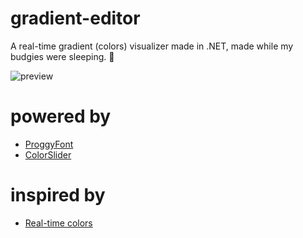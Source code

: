 # gradient-editor
A real-time gradient (colors) visualizer made in .NET, made while my budgies were sleeping. 🐣

![preview](https://i.imgur.com/54BOKGH_d.webp?maxwidth=760&fidelity=grand)

# powered by
- [ProggyFont](https://github.com/bluescan/proggyfonts)
- [ColorSlider](https://github.com/fabricelacharme/ColorSlider)

# inspired by
- [Real-time colors](https://www.realtimecolors.com/?colors=fbfcf8-20220c-d37e7e-351212-c35050&fonts=Fira%20Code-Noto%20Sans%20Osage)
